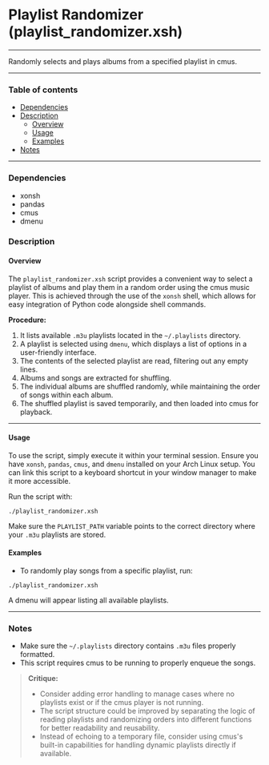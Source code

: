 # Playlist Randomizer (playlist_randomizer.xsh)

---

Randomly selects and plays albums from a specified playlist in cmus.

---

### Table of contents

- [Dependencies](#dependencies)
- [Description](#description)
    - [Overview](#overview)
    - [Usage](#usage)
    - [Examples](#examples)
- [Notes](#notes)

---

<a name="dependencies" />

### Dependencies

- xonsh
- pandas
- cmus
- dmenu

<a name="description" />

### Description

<a name="overview" />

#### Overview

The `playlist_randomizer.xsh` script provides a convenient way to select a playlist of albums and play them in a random order using the cmus music player. This is achieved through the use of the `xonsh` shell, which allows for easy integration of Python code alongside shell commands.

**Procedure:**
1. It lists available `.m3u` playlists located in the `~/.playlists` directory.
2. A playlist is selected using `dmenu`, which displays a list of options in a user-friendly interface.
3. The contents of the selected playlist are read, filtering out any empty lines.
4. Albums and songs are extracted for shuffling.
5. The individual albums are shuffled randomly, while maintaining the order of songs within each album.
6. The shuffled playlist is saved temporarily, and then loaded into cmus for playback.

---

<a name="usage" />

#### Usage

To use the script, simply execute it within your terminal session. Ensure you have `xonsh`, `pandas`, `cmus`, and `dmenu` installed on your Arch Linux setup. You can link this script to a keyboard shortcut in your window manager to make it more accessible. 

Run the script with:
```
./playlist_randomizer.xsh
```

Make sure the `PLAYLIST_PATH` variable points to the correct directory where your `.m3u` playlists are stored.

<a name="examples" />

#### Examples

- To randomly play songs from a specific playlist, run:
```
./playlist_randomizer.xsh
```
A dmenu will appear listing all available playlists.

---

<a name="notes" />

### Notes

- Make sure the `~/.playlists` directory contains `.m3u` files properly formatted.
- This script requires cmus to be running to properly enqueue the songs.

> **Critique:** 
> - Consider adding error handling to manage cases where no playlists exist or if the cmus player is not running. 
> - The script structure could be improved by separating the logic of reading playlists and randomizing orders into different functions for better readability and reusability.
> - Instead of echoing to a temporary file, consider using cmus's built-in capabilities for handling dynamic playlists directly if available.